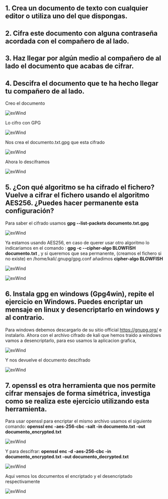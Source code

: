 ## 1. Crea un documento de texto con cualquier editor o utiliza uno del que dispongas. 
## 2. Cifra este documento con alguna contraseña acordada con el compañero de al lado. 
## 3. Haz llegar por algún medio al compañero de al lado el documento que acabas de cifrar. 
## 4. Descifra el documento que te ha hecho llegar tu compañero de al lado. 
Creo el documento 

![exWind](https://github.com/ajaicac/Seguridad/blob/main/img/Tema4/1/1.PNG)

Lo cifro con GPG

![exWind](https://github.com/ajaicac/Seguridad/blob/main/img/Tema4/1/2.PNG)

Nos crea el documento.txt.gpg que esta cifrado

![exWind](https://github.com/ajaicac/Seguridad/blob/main/img/Tema4/1/3.PNG)

Ahora lo desciframos 

![exWind](https://github.com/ajaicac/Seguridad/blob/main/img/Tema4/1/4.PNG)

## 5. ¿Con qué algoritmo se ha cifrado el fichero? Vuelve a cifrar el fichero usando el algoritmo AES256. ¿Puedes hacer permanente esta configuración? 
Para saber el cifrado usamos  **gpg --list-packets documento.txt.gpg**

![exWind](https://github.com/ajaicac/Seguridad/blob/main/img/Tema4/1/5.PNG)

Ya estamos usando AES256, en caso de querer usar otro algoritmo lo indicariamos en el comando :
**gpg -c --cipher-algo BLOWFISH documento.txt** , y si queremos que sea permanente, (creamos el fichero si no existe) en /home/kali/.gnupg/gpg.conf añadimos **cipher-algo BLOWFISH**

![exWind](https://github.com/ajaicac/Seguridad/blob/main/img/Tema4/1/6.PNG)

![exWind](https://github.com/ajaicac/Seguridad/blob/main/img/Tema4/1/7.PNG)

## 6. Instala gpg en windows (Gpg4win), repite el ejercicio en Windows. Puedes encriptar un mensaje en linux y desencriptarlo en windows y al contrario. 
Para windows debemos descargarlo de su sitio official https://gnupg.org/ e instalarlo.
Ahora con el archivo cifrado de kali que hemos traido a windows vamos a desencriptarlo, para eso usamos la aplicacion grafica,

![exWind](https://github.com/ajaicac/Seguridad/blob/main/img/Tema4/1/11.PNG)

Y nos devuelve el documento descifrado

![exWind](https://github.com/ajaicac/Seguridad/blob/main/img/Tema4/1/12.PNG)

## 7. openssl es otra herramienta que nos permite cifrar mensajes de forma simétrica, investiga como se realiza este ejercicio utilizando esta herramienta. 
Para usar openssl para encriptar el mismo archivo usamos el siguiente comando:
**openssl enc -aes-256-cbc -salt -in documento.txt -out documento_encrypted.txt**

![exWind](https://github.com/ajaicac/Seguridad/blob/main/img/Tema4/1/8.PNG)

Y para descifrar:
**openssl enc -d -aes-256-cbc -in documento_encrypted.txt -out documento_decrypted.txt**

![exWind](https://github.com/ajaicac/Seguridad/blob/main/img/Tema4/1/9.PNG)

Aqui vemos los documentos el encriptado y el desencriptado respectivamente

![exWind](https://github.com/ajaicac/Seguridad/blob/main/img/Tema4/1/10.PNG)


